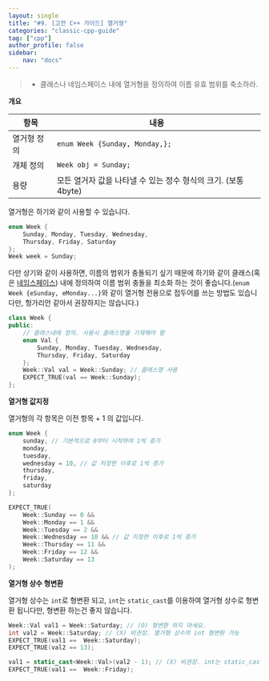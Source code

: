 ```yaml
---
layout: single
title: "#9. [고전 C++ 가이드] 열거형"
categories: "classic-cpp-guide"
tag: ["cpp"]
author_profile: false
sidebar: 
    nav: "docs"
---
```


> * 클래스나 네임스페이스 내에 열거형을 정의하여 이름 유효 범위를 축소하라.

**개요**

|항목|내용|
|--|--|
|열거형 정의| `enum Week {Sunday, Monday,};`|
|개체 정의| `Week obj = Sunday;`|
|용량|모든 열거자 값을 나타낼 수 있는 정수 형식의 크기. (보통 4byte)|

열거형은 하기와 같이 사용할 수 있습니다.

```cpp
enum Week {
    Sunday, Monday, Tuesday, Wednesday, 
    Thursday, Friday, Saturday
};
Week week = Sunday;
```

다만 상기와 같이 사용하면, 이름의 범위가 충돌되기 싶기 때문에 하기와 같이 클래스(혹은 [네임스페이스](https://tango1202.github.io/classic-cpp-guide/classic-cpp-guide-namespace/)) 내에 정의하여 이름 범위 충돌을 최소화 하는 것이 좋습니다.(`enum Week {eSunday, eMonday...}`와 같이 열거형 전용으로 접두어를 쓰는 방법도 있습니다만, 헝가리안 같아서 권장하지는 않습니다.)

```cpp
class Week {
public:
    // 클래스내에 정의. 사용시 클래스명을 기재해야 함
    enum Val {
        Sunday, Monday, Tuesday, Wednesday, 
        Thursday, Friday, Saturday
    };
    Week::Val val = Week::Sunday; // 클래스명 사용
    EXPECT_TRUE(val == Week::Sunday);
};
```

**열거형 값지정**

열거형의 각 항목은 이전 항목 + 1 의 값입니다.

```cpp
enum Week {
    sunday, // 기본적으로 0부터 시작하여 1씩 증가
    monday, 
    tuesday, 
    wednesday = 10, // 값 지정한 이후로 1씩 증가
    thursday, 
    friday, 
    saturday
};

EXPECT_TRUE(
    Week::Sunday == 0 && 
    Week::Monday == 1 && 
    Week::Tuesday == 2 &&
    Week::Wednesday == 10 && // 값 지정한 이후로 1씩 증가
    Week::Thursday == 11 &&
    Week::Friday == 12 && 
    Week::Saturday == 13
);
```

**열거형 상수 형변환**

열거형 상수는 `int`로 형변환 되고, `int`는 `static_cast`를 이용하여 열거형 상수로 형변환 됩니다만, 형변환 하는건 좋지 않습니다.

```cpp
Week::Val val1 = Week::Saturday; // (O) 형변환 하지 마세요.
int val2 = Week::Saturday; // (X) 비권장. 열거형 상수의 int 형변환 가능
EXPECT_TRUE(val1 ==  Week::Saturday);
EXPECT_TRUE(val2 == 13);

val1 = static_cast<Week::Val>(val2 - 1); // (X) 비권장. int는 static_cast로 열겨형으로 형변환 합니다.
EXPECT_TRUE(val1 ==  Week::Friday);
```



